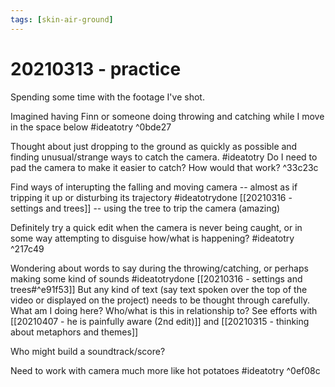 ```yaml
---
tags: [skin-air-ground] 
---
```


# 20210313 - practice

Spending some time with the footage I've shot. 

Imagined having Finn or someone doing throwing and catching while I move in the space below #ideatotry  ^0bde27

Thought about just dropping to the ground as quickly as possible and finding unusual/strange ways to catch the camera. #ideatotry Do I need to pad the camera to make it easier to catch? How would that work?  ^33c23c

Find ways of interupting the falling and moving camera -- almost as if tripping it up or disturbing its trajectory #ideatotrydone [[20210316 - settings and trees]] -- using the tree to trip the camera (amazing) 

Definitely try a quick edit when the camera is never being caught, or in some way attempting to disguise how/what is happening? #ideatotry  ^217c49

Wondering about words to say during the throwing/catching, or perhaps making some kind of sounds #ideatotrydone [[20210316 - settings and trees#^e91f53]]  But any kind of text (say text spoken over the top of the video or displayed on the project) needs to be thought through carefully. What am I doing here? Who/what is this in relationship to? See efforts with [[20210407 - he is painfully aware (2nd edit)]] and [[20210315 - thinking about metaphors and themes]]

Who might build a soundtrack/score? 

Need to work with camera much more like hot potatoes #ideatotry  ^0ef08c

